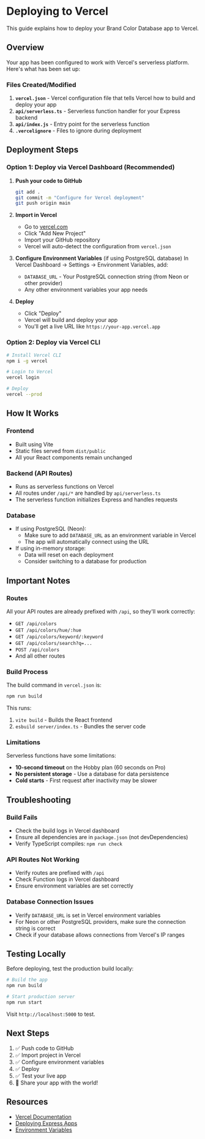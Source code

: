 # Deploying to Vercel

This guide explains how to deploy your Brand Color Database app to Vercel.

## Overview

Your app has been configured to work with Vercel's serverless platform. Here's what has been set up:

### Files Created/Modified

1. **`vercel.json`** - Vercel configuration file that tells Vercel how to build and deploy your app
2. **`api/serverless.ts`** - Serverless function handler for your Express backend
3. **`api/index.js`** - Entry point for the serverless function
4. **`.vercelignore`** - Files to ignore during deployment

## Deployment Steps

### Option 1: Deploy via Vercel Dashboard (Recommended)

1. **Push your code to GitHub**
   ```bash
   git add .
   git commit -m "Configure for Vercel deployment"
   git push origin main
   ```

2. **Import in Vercel**
   - Go to [vercel.com](https://vercel.com)
   - Click "Add New Project"
   - Import your GitHub repository
   - Vercel will auto-detect the configuration from `vercel.json`

3. **Configure Environment Variables** (if using PostgreSQL database)
   In Vercel Dashboard → Settings → Environment Variables, add:
   - `DATABASE_URL` - Your PostgreSQL connection string (from Neon or other provider)
   - Any other environment variables your app needs

4. **Deploy**
   - Click "Deploy"
   - Vercel will build and deploy your app
   - You'll get a live URL like `https://your-app.vercel.app`

### Option 2: Deploy via Vercel CLI

```bash
# Install Vercel CLI
npm i -g vercel

# Login to Vercel
vercel login

# Deploy
vercel --prod
```

## How It Works

### Frontend
- Built using Vite
- Static files served from `dist/public`
- All your React components remain unchanged

### Backend (API Routes)
- Runs as serverless functions on Vercel
- All routes under `/api/*` are handled by `api/serverless.ts`
- The serverless function initializes Express and handles requests

### Database
- If using PostgreSQL (Neon):
  - Make sure to add `DATABASE_URL` as an environment variable in Vercel
  - The app will automatically connect using the URL
- If using in-memory storage:
  - Data will reset on each deployment
  - Consider switching to a database for production

## Important Notes

### Routes
All your API routes are already prefixed with `/api`, so they'll work correctly:
- `GET /api/colors`
- `GET /api/colors/hue/:hue`
- `GET /api/colors/keyword/:keyword`
- `GET /api/colors/search?q=...`
- `POST /api/colors`
- And all other routes

### Build Process
The build command in `vercel.json` is:
```bash
npm run build
```

This runs:
1. `vite build` - Builds the React frontend
2. `esbuild server/index.ts` - Bundles the server code

### Limitations
Serverless functions have some limitations:
- **10-second timeout** on the Hobby plan (60 seconds on Pro)
- **No persistent storage** - Use a database for data persistence
- **Cold starts** - First request after inactivity may be slower

## Troubleshooting

### Build Fails
- Check the build logs in Vercel dashboard
- Ensure all dependencies are in `package.json` (not devDependencies)
- Verify TypeScript compiles: `npm run check`

### API Routes Not Working
- Verify routes are prefixed with `/api`
- Check Function logs in Vercel dashboard
- Ensure environment variables are set correctly

### Database Connection Issues
- Verify `DATABASE_URL` is set in Vercel environment variables
- For Neon or other PostgreSQL providers, make sure the connection string is correct
- Check if your database allows connections from Vercel's IP ranges

## Testing Locally

Before deploying, test the production build locally:

```bash
# Build the app
npm run build

# Start production server
npm run start
```

Visit `http://localhost:5000` to test.

## Next Steps

1. ✅ Push code to GitHub
2. ✅ Import project in Vercel
3. ✅ Configure environment variables
4. ✅ Deploy
5. ✅ Test your live app
6. 🎉 Share your app with the world!

## Resources

- [Vercel Documentation](https://vercel.com/docs)
- [Deploying Express Apps](https://vercel.com/guides/using-express-with-vercel)
- [Environment Variables](https://vercel.com/docs/environment-variables)
